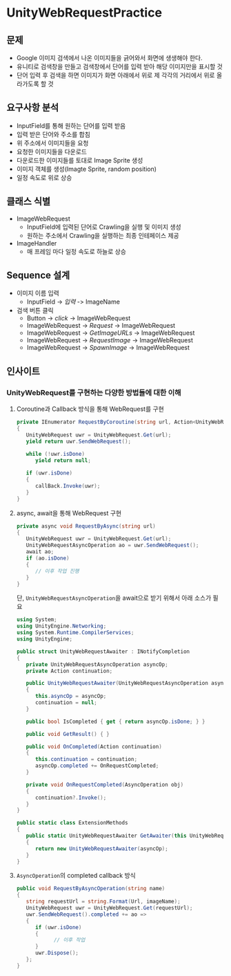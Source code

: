 # UnityWebRequestPractice

## 문제

- Google 이미지 검색에서 나온 이미지들을 긁어와서 화면에 생생해야 한다.
- 유니티로 검색창을 만들고 검색창에서 단어를 입력 받아 해당 이미지만을 표시할 것
- 단어 입력 후 검색을 하면 이미지가 화면 아래에서 위로 제 각각의 거리에서 위로 올라가도록 할 것

## 요구사항 분석
- InputField를 통해 원하는 단어를 입력 받음
- 입력 받은 단어와 주소를 합침
- 위 주소에서 이미지들을 요청
- 요청한 이미지들을 다운로드
- 다운로드한 이미지들를 토대로 Image Sprite 생성
- 이미지 객체를 생성(Imagte Sprite, random position) 
- 일정 속도로 위로 상승

## 클래스 식별
- ImageWebRequest
   - InputField에 입력된 단어로 Crawling을 실행 및 이미지 생성
   - 원하는 주소에서 Crawling을 실행하는 최종 인테페이스 제공
- ImageHandler
   - 매 프레임 마다 일정 속도로 하늘로 상승

## Sequence 설계
- 이미지 이름 입력
   - InputField -> *입력* -> ImageName
- 검색 버튼 클릭
   - Button -> *click* -> ImageWebRequest
   - ImageWebRequest -> *Request* -> ImageWebRequest
   - ImageWebRequest -> *GetImageURLs* -> ImageWebRequest
   - ImageWebRequest -> *RequestImage* -> ImageWebRequest
   - ImageWebRequest -> *SpawnImage* -> ImageWebRequest

## 인사이트
### UnityWebRequest를 구현하는 다양한 방법들에 대한 이해

1. Coroutine과 Callback 방식을 통해 WebRequest를 구현
   ``` C#
   private IEnumerator RequestByCoroutine(string url, Action<UnityWebRequest> callBack)
   {
      UnityWebRequest uwr = UnityWebRequest.Get(url);
      yield return uwr.SendWebRequest();

      while (!uwr.isDone)
         yield return null;
      
      if (uwr.isDone)
      {
         callBack.Invoke(uwr);
      }
   }
   ```
2. async, await을 통해 WebRequest 구현
   ``` C#
   private async void RequestByAsync(string url)
   {
      UnityWebRequest uwr = UnityWebRequest.Get(url);
      UnityWebRequestAsyncOperation ao = uwr.SendWebRequest();
      await ao;
      if (ao.isDone)
      {
         // 이후 작업 진행
      }
   }
   ```
   단, `UnityWebRequestAsyncOperation`을 await으로 받기 위해서 아래 소스가 필요
   ``` C#
   using System;
   using UnityEngine.Networking;
   using System.Runtime.CompilerServices;
   using UnityEngine;

   public struct UnityWebRequestAwaiter : INotifyCompletion
   {
      private UnityWebRequestAsyncOperation asyncOp;
      private Action continuation;

      public UnityWebRequestAwaiter(UnityWebRequestAsyncOperation asyncOp)
      {
         this.asyncOp = asyncOp;
         continuation = null;
      }

      public bool IsCompleted { get { return asyncOp.isDone; } }

      public void GetResult() { }

      public void OnCompleted(Action continuation)
      {
         this.continuation = continuation;
         asyncOp.completed += OnRequestCompleted;
      }

      private void OnRequestCompleted(AsyncOperation obj)
      {
         continuation?.Invoke();
      }
   }

   public static class ExtensionMethods
   {
      public static UnityWebRequestAwaiter GetAwaiter(this UnityWebRequestAsyncOperation asyncOp)
      {
         return new UnityWebRequestAwaiter(asyncOp);
      }
   }
   ```
3. `AsyncOperation`의 completed callback 방식
   ``` C#
   public void RequestByAsyncOperation(string name)
   {
      string requestUrl = string.Format(Url, imageName);
      UnityWebRequest uwr = UnityWebRequest.Get(requestUrl);
      uwr.SendWebRequest().completed += ao => 
      {
         if (uwr.isDone)
         {
               // 이후 작업
         }
         uwr.Dispose();
      };
   }
   ```
